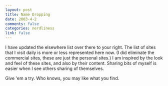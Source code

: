 ```yaml
--- 
layout: post
title: Name Dropping
date: 2003-4-2
comments: false
categories: nerdliness
link: false
---
```

I have updated the elsewhere list over there to your right. The list of sites that I visit daily is more or less represented here now. (I did eliminate the commercial sites, these are just the personal sites.) I am inspired by the look and feel of these sites, and also by their content. Sharing bits of myself is easier when I see others sharing of themselves.

Give 'em a try. Who knows, you may like what you find.
